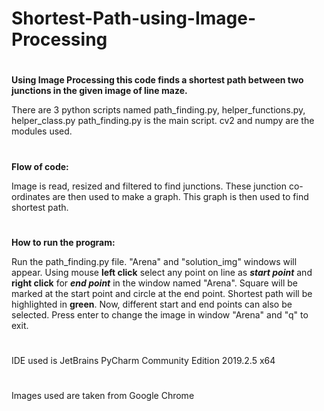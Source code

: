 # Shortest-Path-using-Image-Processing

#
**Using Image Processing this code finds a shortest path between two junctions in the given image of line maze.**
 
There are 3 python scripts named path_finding.py, helper_functions.py, helper_class.py 
path_finding.py is the main script. 
cv2 and numpy are the modules used. 

#
**Flow of code:** 
 
Image is read, resized and filtered to find junctions. 
These junction co-ordinates are then used to make a graph. 
This graph is then used to find shortest path. 
 
#
**How to run the program:** 

Run the path_finding.py file. 
"Arena" and "solution_img" windows will appear. 
Using mouse **left click** select any point on line as **_start point_** and **right click** for **_end point_** in the window named "Arena". 
Square will be marked at the start point and circle at the end point. 
Shortest path will be highlighted in **green**. 
Now, different start and end points can also be selected. 
Press enter to change the image in window "Arena" and "q" to exit. 

#
IDE used is JetBrains PyCharm Community Edition 2019.2.5 x64

#
Images used are taken from Google Chrome
